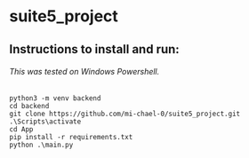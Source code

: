 # suite5_project


## Instructions to install and run:

###### This was tested on Windows Powershell.

```
python3 -m venv backend
cd backend
git clone https://github.com/mi-chael-0/suite5_project.git
.\Scripts\activate
cd App
pip install -r requirements.txt
python .\main.py
```